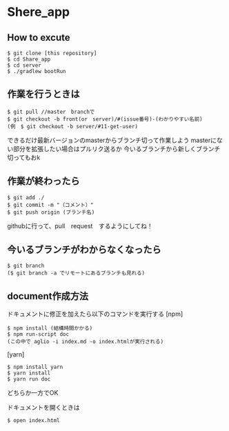 # Shere_app

## How to excute
```console
$ git clone [this repository]
$ cd Share_app
$ cd server
$ ./gradlew bootRun
  ```
## 作業を行うときは
```console
$ git pull //master　branchで
$ git checkout -b front(or　server)/#(issue番号)-(わかりやすい名前)
(例　$ git checkout -b server/#11-get-user)
```
できるだけ最新バージョンのmasterからブランチ切って作業しよう
masterにない部分を拡張したい場合はプルリク送るか
今いるブランチから新しくブランチ切ってもおk

## 作業が終わったら
```console
$ git add ./
$ git commit -m "（コメント）"
$ git push origin (ブランチ名)
```
githubに行って、pull　request　するようにしてね！

## 今いるブランチがわからなくなったら
```console
$ git branch
($ git branch -a でリモートにあるブランチも見れる)
```

## document作成方法
ドキュメントに修正を加えたら以下のコマンドを実行する
[npm]
```
$ npm install (結構時間かかる)
$ npm run-script doc
(この中で aglio -i index.md -o index.htmlが実行される)
```
[yarn]
```
$ npm install yarn 
$ yarn install
$ yarn run doc
```
どちらか一方でOK

ドキュメントを開くときは
```
$ open index.html
```
